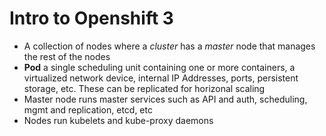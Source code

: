 # Intro to Openshift 3

- A collection of nodes where a _cluster_ has a _master_ node that manages the rest of the nodes
- **Pod** a single scheduling unit containing one or more containers, a virtualized network device, internal IP Addresses, ports, persistent storage, etc. These can be replicated for horizonal scaling
- Master node runs master services such as API and auth, scheduling, mgmt and replication, etcd, etc
- Nodes run kubelets and kube-proxy daemons
